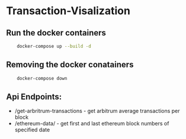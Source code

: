 # Transaction-Visalization

## Run the docker containers

```bash
    docker-compose up --build -d
```

## Removing the docker conatainers

```bash
    docker-compose down
```


## Api Endpoints:
 -  /get-arbritrum-transactions - get arbitrum average transactions per block 
 - /ethereum-data/<date> - get first and last ethereum block numbers of specified date
   
